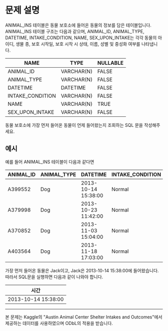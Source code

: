 # 문제 설명

ANIMAL_INS 테이블은 동물 보호소에 들어온 동물의 정보를 담은 테이블입니다.  
ANIMAL_INS 테이블 구조는 다음과 같으며, ANIMAL_ID, ANIMAL_TYPE, DATETIME, INTAKE_CONDITION, NAME, SEX_UPON_INTAKE는 각각 동물의 아이디, 생물 종, 보호 시작일, 보호 시작 시 상태, 이름, 성별 및 중성화 여부를 나타냅니다.

| NAME           | TYPE        | NULLABLE |
|----------------|-------------|----------|
| ANIMAL_ID      | VARCHAR(N)  | FALSE    |
| ANIMAL_TYPE    | VARCHAR(N)  | FALSE    |
| DATETIME       | DATETIME    | FALSE    |
| INTAKE_CONDITION | VARCHAR(N)| FALSE    |
| NAME           | VARCHAR(N)  | TRUE     |
| SEX_UPON_INTAKE| VARCHAR(N)  | FALSE    |

동물 보호소에 가장 먼저 들어온 동물이 언제 들어왔는지 조회하는 SQL 문을 작성해주세요.

## 예시

예를 들어 ANIMAL_INS 테이블이 다음과 같다면

| ANIMAL_ID | ANIMAL_TYPE | DATETIME           | INTAKE_CONDITION | NAME    | SEX_UPON_INTAKE |
|-----------|-------------|--------------------|------------------|---------|-----------------|
| A399552   | Dog         | 2013-10-14 15:38:00| Normal           | Jack    | Neutered Male   |
| A379998   | Dog         | 2013-10-23 11:42:00| Normal           | Disciple| Intact Male     |
| A370852   | Dog         | 2013-11-03 15:04:00| Normal           | Katie   | Spayed Female   |
| A403564   | Dog         | 2013-11-18 17:03:00| Normal           | Anna    | Spayed Female   |

가장 먼저 들어온 동물은 Jack이고, Jack은 2013-10-14 15:38:00에 들어왔습니다.  
따라서 SQL문을 실행하면 다음과 같이 나와야 합니다.

| 시간                |
|---------------------|
| 2013-10-14 15:38:00 |

---

본 문제는 Kaggle의 "Austin Animal Center Shelter Intakes and Outcomes"에서 제공하는 데이터를 사용하였으며 ODbL의 적용을 받습니다.
